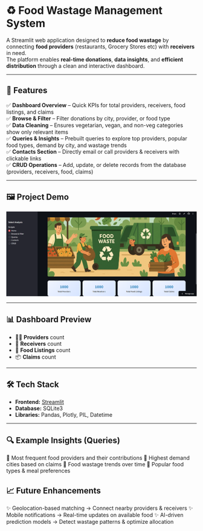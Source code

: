 # ♻️ Food Wastage Management System

A Streamlit web application designed to **reduce food wastage** by connecting **food providers** (restaurants, Grocery Stores etc) with **receivers** in need.  
The platform enables **real-time donations**, **data insights**, and **efficient distribution** through a clean and interactive dashboard.

---

## 🚀 Features

✅ **Dashboard Overview** – Quick KPIs for total providers, receivers, food listings, and claims  
✅ **Browse & Filter** – Filter donations by city, provider, or food type  
✅ **Data Cleaning** – Ensures vegetarian, vegan, and non-veg categories show only relevant items  
✅ **Queries & Insights** – Prebuilt queries to explore top providers, popular food types, demand by city, and wastage trends  
✅ **Contacts Section** – Directly email or call providers & receivers with clickable links  
✅ **CRUD Operations** – Add, update, or delete records from the database (providers, receivers, food, claims)  

---

## 🖼️ Project Demo

![App Screenshot](demo.png)  
 

---

## 📊 Dashboard Preview

- 👨‍🍳 **Providers** count  
- 🤝 **Receivers** count  
- 🍲 **Food Listings** count  
- 📦 **Claims** count  

---

## 🛠️ Tech Stack

- **Frontend:** [Streamlit](https://labmentixinternship-localfoodmanagment.streamlit.app/) 
- **Database:** SQLite3  
- **Libraries:** Pandas, Plotly, PIL, Datetime  

---

## 🔍 Example Insights (Queries)

📌 Most frequent food providers and their contributions
📌 Highest demand cities based on claims
📌 Food wastage trends over time
📌 Popular food types & meal preferences

## 📈 Future Enhancements

✨ Geolocation-based matching → Connect nearby providers & receivers
✨ Mobile notifications → Real-time updates on available food
✨ AI-driven prediction models → Detect wastage patterns & optimize allocation


